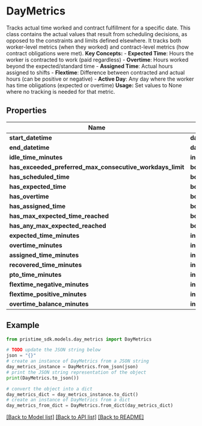 # DayMetrics

Tracks actual time worked and contract fulfillment for a specific date.  This class contains the actual values that result from scheduling decisions, as opposed to the constraints and limits defined elsewhere. It tracks both worker-level metrics (when they worked) and contract-level metrics (how contract obligations were met).  **Key Concepts:** - **Expected Time**: Hours the worker is contracted to work (paid regardless) - **Overtime**: Hours worked beyond the expected/standard time - **Assigned Time**: Actual hours assigned to shifts - **Flextime**: Difference between contracted and actual hours (can be positive or negative) - **Active Day**: Any day where the worker has time obligations (expected or overtime)  **Usage:** Set values to None where no tracking is needed for that metric.

## Properties

Name | Type | Description | Notes
------------ | ------------- | ------------- | -------------
**start_datetime** | **datetime** |  | [optional] 
**end_datetime** | **datetime** |  | [optional] 
**idle_time_minutes** | **int** |  | [optional] 
**has_exceeded_preferred_max_consecutive_workdays_limit** | **bool** |  | [optional] 
**has_scheduled_time** | **bool** |  | [optional] 
**has_expected_time** | **bool** |  | [optional] 
**has_overtime** | **bool** |  | [optional] 
**has_assigned_time** | **bool** |  | [optional] 
**has_max_expected_time_reached** | **bool** |  | [optional] 
**has_any_max_expected_reached** | **bool** |  | [optional] 
**expected_time_minutes** | **int** |  | [optional] 
**overtime_minutes** | **int** |  | [optional] 
**assigned_time_minutes** | **int** |  | [optional] 
**recovered_time_minutes** | **int** |  | [optional] 
**pto_time_minutes** | **int** |  | [optional] 
**flextime_negative_minutes** | **int** |  | [optional] 
**flextime_positive_minutes** | **int** |  | [optional] 
**overtime_balance_minutes** | **int** |  | [optional] 

## Example

```python
from pristime_sdk.models.day_metrics import DayMetrics

# TODO update the JSON string below
json = "{}"
# create an instance of DayMetrics from a JSON string
day_metrics_instance = DayMetrics.from_json(json)
# print the JSON string representation of the object
print(DayMetrics.to_json())

# convert the object into a dict
day_metrics_dict = day_metrics_instance.to_dict()
# create an instance of DayMetrics from a dict
day_metrics_from_dict = DayMetrics.from_dict(day_metrics_dict)
```
[[Back to Model list]](../README.md#documentation-for-models) [[Back to API list]](../README.md#documentation-for-api-endpoints) [[Back to README]](../README.md)


